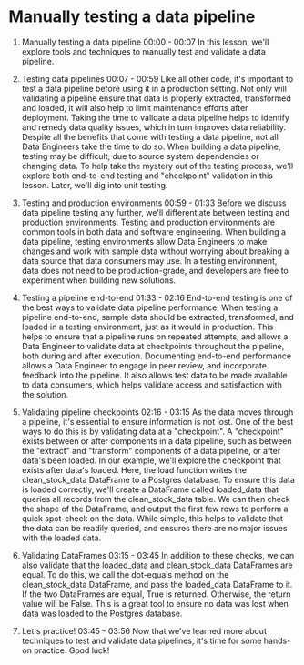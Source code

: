 # Manually testing a data pipeline

1. Manually testing a data pipeline
00:00 - 00:07
In this lesson, we'll explore tools and techniques to manually test and validate a data pipeline.

2. Testing data pipelines
00:07 - 00:59
Like all other code, it's important to test a data pipeline before using it in a production setting. Not only will validating a pipeline ensure that data is properly extracted, transformed and loaded, it will also help to limit maintenance efforts after deployment. Taking the time to validate a data pipeline helps to identify and remedy data quality issues, which in turn improves data reliability. Despite all the benefits that come with testing a data pipeline, not all Data Engineers take the time to do so. When building a data pipeline, testing may be difficult, due to source system dependencies or changing data. To help take the mystery out of the testing process, we'll explore both end-to-end testing and "checkpoint" validation in this lesson. Later, we'll dig into unit testing.

3. Testing and production environments
00:59 - 01:33
Before we discuss data pipeline testing any further, we'll differentiate between testing and production environments. Testing and production environments are common tools in both data and software engineering. When building a data pipeline, testing environments allow Data Engineers to make changes and work with sample data without worrying about breaking a data source that data consumers may use. In a testing environment, data does not need to be production-grade, and developers are free to experiment when building new solutions.

4. Testing a pipeline end-to-end
01:33 - 02:16
End-to-end testing is one of the best ways to validate data pipeline performance. When testing a pipeline end-to-end, sample data should be extracted, transformed, and loaded in a testing environment, just as it would in production. This helps to ensure that a pipeline runs on repeated attempts, and allows a Data Engineer to validate data at checkpoints throughout the pipeline, both during and after execution. Documenting end-to-end performance allows a Data Engineer to engage in peer review, and incorporate feedback into the pipeline. It also allows test data to be made available to data consumers, which helps validate access and satisfaction with the solution.

5. Validating pipeline checkpoints
02:16 - 03:15
As the data moves through a pipeline, it's essential to ensure information is not lost. One of the best ways to do this is by validating data at a "checkpoint". A "checkpoint" exists between or after components in a data pipeline, such as between the "extract" and "transform" components of a data pipeline, or after data's been loaded. In our example, we'll explore the checkpoint that exists after data's loaded. Here, the load function writes the clean_stock_data DataFrame to a Postgres database. To ensure this data is loaded correctly, we'll create a DataFrame called loaded_data that queries all records from the clean_stock_data table. We can then check the shape of the DataFrame, and output the first few rows to perform a quick spot-check on the data. While simple, this helps to validate that the data can be readily queried, and ensures there are no major issues with the loaded data.

6. Validating DataFrames
03:15 - 03:45
In addition to these checks, we can also validate that the loaded_data and clean_stock_data DataFrames are equal. To do this, we call the dot-equals method on the clean_stock_data DataFrame, and pass the loaded_data DataFrame to it. If the two DataFrames are equal, True is returned. Otherwise, the return value will be False. This is a great tool to ensure no data was lost when data was loaded to the Postgres database.

7. Let's practice!
03:45 - 03:56
Now that we've learned more about techniques to test and validate data pipelines, it's time for some hands-on practice. Good luck!